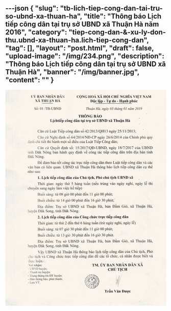---json
{
    "slug": "tb-lich-tiep-cong-dan-tai-tru-so-ubnd-xa-thuan-ha",
    "title": "Thông báo Lịch tiếp công dân tại trụ sở UBND xã Thuận Hà năm 2016",
    "category": "tiep-cong-dan-&-xu-ly-don-thu.ubnd-xa-thuan-ha.lich-tiep-cong-dan",
    "tag": [],
    "layout": "post.html",
    "draft": false,
    "upload-image": "/img/234.png",
    "description": "Thông báo Lịch tiếp công dân tại trụ sở UBND xã Thuận Hà",
    "banner": "/img/banner.jpg",
    "__content__": ""
}
---
<p><img alt="" src="/img/234.png" /></p>

